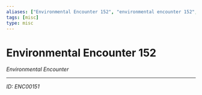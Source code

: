 ```yaml
---
aliases: ["Environmental Encounter 152", "environmental encounter 152", "152 Encounter Environmental"]
tags: [misc]
type: misc
---
```


# Environmental Encounter 152

*Environmental Encounter*

---
*ID: ENC00151*